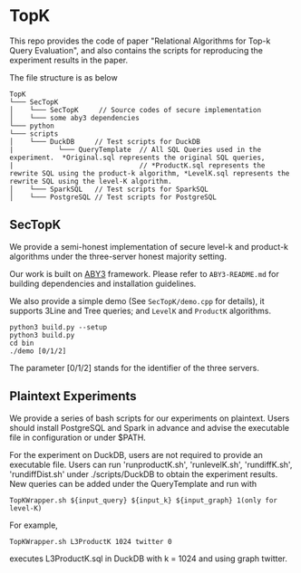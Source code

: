 # TopK

This repo provides the code of paper "Relational Algorithms for Top-k Query Evaluation", and also contains the scripts for reproducing the experiment results in the paper.

The file structure is as below
```
TopK  
└─── SecTopK
│    └─── SecTopK     // Source codes of secure implementation
│    └─── some aby3 dependencies
└─── python
└─── scripts
│    └─── DuckDB     // Test scripts for DuckDB
|           └─── QueryTemplate  // All SQL Queries used in the experiment.  *Original.sql represents the original SQL queries,
|                               // *ProductK.sql represents the rewrite SQL using the product-k algorithm, *LevelK.sql represents the rewrite SQL using the level-K algorithm.  
│    └─── SparkSQL   // Test scripts for SparkSQL
│    └─── PostgreSQL // Test scripts for PostgreSQL
```

## SecTopK
We provide a semi-honest implementation of secure level-k and product-k algorithms under the three-server honest majority setting.

Our work is built on [ABY3](https://github.com/ladnir/aby3) framework. Please refer to `ABY3-README.md` for building dependencies and installation guidelines.

We also provide a simple demo (See `SecTopK/demo.cpp` for details), it supports 3Line and Tree queries; and `LevelK` and `ProductK` algorithms.
```
python3 build.py --setup
python3 build.py 
cd bin 
./demo [0/1/2]
```

The parameter [0/1/2] stands for the identifier of the three servers.

## Plaintext Experiments
We provide a series of bash scripts for our experiments on plaintext.  Users should install PostgreSQL and Spark in advance and advise the executable file in configuration or under $PATH.

For the experiment on DuckDB, users are not required to provide an executable file.  Users can run 'runproductK.sh', 'runlevelK.sh', 'rundiffK.sh', 'rundiffDist.sh' under ./scripts/DuckDB to obtain the experiment results.  New queries can be added under the QueryTemplate and run with 
```
TopKWrapper.sh ${input_query} ${input_k} ${input_graph} 1(only for level-K)
```
For example, 
```
TopKWrapper.sh L3ProductK 1024 twitter 0
```
executes L3ProductK.sql in DuckDB with k = 1024 and using graph twitter.
